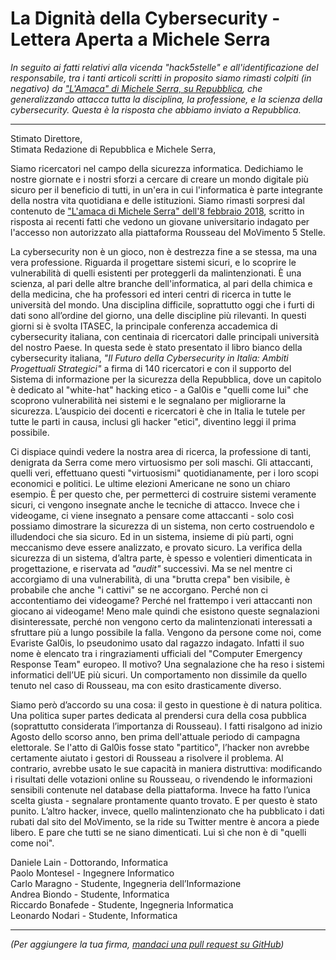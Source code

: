 # La Dignità della Cybersecurity - Lettera Aperta a Michele Serra

_In seguito ai fatti relativi alla vicenda "hack5stelle" e all'identificazione del responsabile, tra i tanti articoli scritti in proposito siamo rimasti colpiti (in negativo) da ["L'Amaca" di Michele Serra, su Repubblica](https://www.facebook.com/AmacaMicheleSerraRepubblica/photos/a.397341043732451.1073741828.388541611279061/1212244115575469/?type=3&theater), che generalizzando attacca tutta la disciplina, la professione, e la scienza della cybersecurity. Questa è la risposta che abbiamo inviato a Repubblica._

---

Stimato Direttore,  
Stimata Redazione di Repubblica e Michele Serra,

Siamo ricercatori nel campo della sicurezza informatica. Dedichiamo le nostre giornate e i nostri sforzi a cercare di creare un mondo digitale più sicuro per il beneficio di tutti, in un'era in cui l'informatica è parte integrante della nostra vita quotidiana e delle istituzioni. Siamo rimasti sorpresi dal contenuto de ["L'amaca di Michele Serra" dell'8 febbraio 2018](https://rep.repubblica.it/pwa/rubrica/2018/02/07/news/amaca_michele_serra-188286304/), scritto in risposta ai recenti fatti che vedono un giovane universitario indagato per l'accesso non autorizzato alla piattaforma Rousseau del MoVimento 5 Stelle.

La cybersecurity non è un gioco, non è destrezza fine a se stessa, ma una vera professione. Riguarda il progettare sistemi sicuri, e lo scoprire le vulnerabilità di quelli esistenti per proteggerli da malintenzionati. È una scienza, al pari delle altre branche dell'informatica, al pari della chimica e della medicina, che ha professori ed interi centri di ricerca in tutte le università del mondo. Una disciplina difficile, soprattutto oggi che i furti di dati sono all’ordine del giorno, una delle discipline più rilevanti. In questi giorni si è svolta ITASEC, la principale conferenza accademica di cybersecurity italiana, con centinaia di ricercatori dalle principali università del nostro Paese. In questa sede è stato presentato il libro bianco della cybersecurity italiana, _"Il Futuro della Cybersecurity in Italia: Ambiti Progettuali Strategici"_ a firma di 140 ricercatori e con il supporto del Sistema di informazione per la sicurezza della Repubblica, dove un capitolo è dedicato al "white-hat" hacking etico - a Gal0is e "quelli come lui" che scoprono vulnerabilità nei sistemi e le segnalano per migliorarne la sicurezza. L’auspicio dei docenti e ricercatori è che in Italia le tutele per tutte le parti in causa, inclusi gli hacker "etici", diventino leggi il prima possibile.

Ci dispiace quindi vedere la nostra area di ricerca, la professione di tanti, denigrata da Serra come mero virtuosismo per soli maschi. Gli attaccanti, quelli veri, effettuano questi "virtuosismi" quotidianamente, per i loro scopi economici e politici. Le ultime elezioni Americane ne sono un chiaro esempio. È per questo che, per permetterci di costruire sistemi veramente sicuri, ci vengono insegnate anche le tecniche di attacco. Invece che i videogame, ci viene insegnato a pensare come attaccanti - solo così possiamo dimostrare la sicurezza di un sistema, non certo costruendolo e illudendoci che sia sicuro. Ed in un sistema, insieme di più parti, ogni meccanismo deve essere analizzato, e provato sicuro.
La verifica della sicurezza di un sistema, d’altra parte, è spesso e volentieri dimenticata in progettazione, e riservata ad _"audit"_ successivi. Ma se nel mentre ci accorgiamo di una vulnerabilità, di una "brutta crepa" ben visibile, è probabile che anche "i cattivi" se ne accorgano. Perché non ci accontentiamo dei videogame? Perché nel frattempo i veri attaccanti non giocano ai videogame! Meno male quindi che esistono queste segnalazioni disinteressate, perché non vengono certo da malintenzionati interessati a sfruttare più a lungo possibile la falla. Vengono da persone come noi, come Evariste Gal0is, lo pseudonimo usato dal ragazzo indagato. Infatti il suo nome è elencato tra i ringraziamenti ufficiali del "Computer Emergency Response Team" europeo. Il motivo? Una segnalazione che ha reso i sistemi informatici dell’UE più sicuri. Un comportamento non dissimile da quello tenuto nel caso di Rousseau, ma con esito drasticamente diverso.

Siamo però d’accordo su una cosa: il gesto in questione è di natura politica. Una politica super partes dedicata al prendersi cura della cosa pubblica (soprattutto considerata l’importanza di Rousseau). I fatti risalgono ad inizio Agosto dello scorso anno, ben prima dell'attuale periodo di campagna elettorale. Se l'atto di Gal0is fosse stato "partitico", l’hacker non avrebbe certamente aiutato i gestori di Rousseau a risolvere il problema. Al contrario, avrebbe usato le sue capacità in maniera distruttiva: modificando i risultati delle votazioni online su Rousseau, o rivendendo le informazioni sensibili contenute nel database della piattaforma. Invece ha fatto l’unica scelta giusta - segnalare prontamente quanto trovato. E per questo è stato punito. L’altro hacker, invece, quello malintenzionato che ha pubblicato i dati rubati dal sito del MoVimento, se la ride su Twitter mentre è ancora a piede libero. E pare che tutti se ne siano dimenticati. Lui sì che non è di "quelli come noi".

Daniele Lain - Dottorando, Informatica  
Paolo Montesel - Ingegnere Informatico  
Carlo Maragno - Studente, Ingegneria dell’Informazione  
Andrea Biondo - Studente, Informatica  
Riccardo Bonafede - Studente, Ingegneria Informatica  
Leonardo Nodari - Studente, Informatica  

---

_(Per aggiungere la tua firma, [mandaci una pull request su GitHub](https://github.com/dantt/lettera-aperta-a-michele-serra))_
